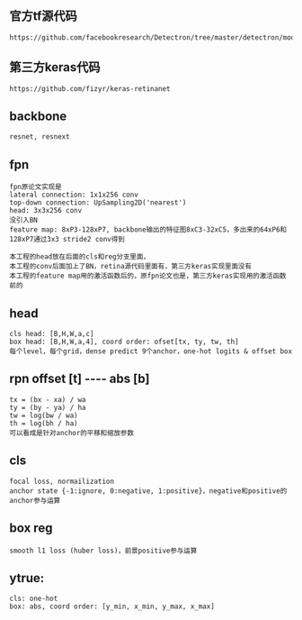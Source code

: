 ## 官方tf源代码
    https://github.com/facebookresearch/Detectron/tree/master/detectron/modeling
## 第三方keras代码
    https://github.com/fizyr/keras-retinanet

## backbone
    resnet, resnext

## fpn
    fpn原论文实现是
    lateral connection: 1x1x256 conv
    top-down connection: UpSampling2D('nearest')
    head: 3x3x256 conv
    没引入BN
    feature map: 8xP3-128xP7, backbone输出的特征图8xC3-32xC5，多出来的64xP6和128xP7通过3x3 stride2 conv得到

    本工程的head放在后面的cls和reg分支里面，
    本工程的conv后面加上了BN，retina源代码里面有，第三方keras实现里面没有
    本工程的feature map用的激活函数后的，原fpn论文也是，第三方keras实现用的激活函数前的

## head
    cls head: [B,H,W,a,c]
    box head: [B,H,W,a,4], coord order: ofset[tx, ty, tw, th]
    每个level，每个grid，dense predict 9个anchor，one-hot logits & offset box

## rpn offset [t] ---- abs [b]
    tx = (bx - xa) / wa
    ty = (by - ya) / ha
    tw = log(bw / wa)
    th = log(bh / ha)
    可以看成是针对anchor的平移和缩放参数

## cls
    focal loss, normailization
    anchor state {-1:ignore, 0:negative, 1:positive}，negative和positive的anchor参与运算

## box reg
    smooth l1 loss (huber loss)，前景positive参与运算

## ytrue:
    cls: one-hot
    box: abs, coord order: [y_min, x_min, y_max, x_max]
